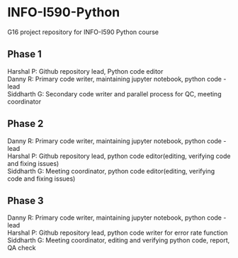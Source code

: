 # INFO-I590-Python
G16 project repository for INFO-I590 Python course

## Phase 1  
Harshal P: Github repository lead, Python code editor  
Danny R: Primary code writer, maintaining jupyter notebook, python code - lead    
Siddharth G: Secondary code writer and parallel process for QC, meeting coordinator  

## Phase 2
Danny R: Primary code writer, maintaining jupyter notebook, python code - lead  
Harshal P: Github repository lead, python code editor(editing, verifying code and fixing issues)    
Siddharth G: Meeting coordinator, python code editor(editing, verifying code and fixing issues)    

## Phase 3
Danny R: Primary code writer, maintaining jupyter notebook, python code - lead    
Harshal P: Github repository lead, python code writer for error rate function    
Siddharth G: Meeting coordinator, editing and verifying python code, report, QA check      

